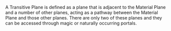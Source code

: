 A Transitive Plane is defined as a plane that is adjacent to the Material Plane and a number of other planes, acting as a pathway between the Material Plane and those other planes. There are only two of these planes and they can be accessed through magic or naturally occurring portals.